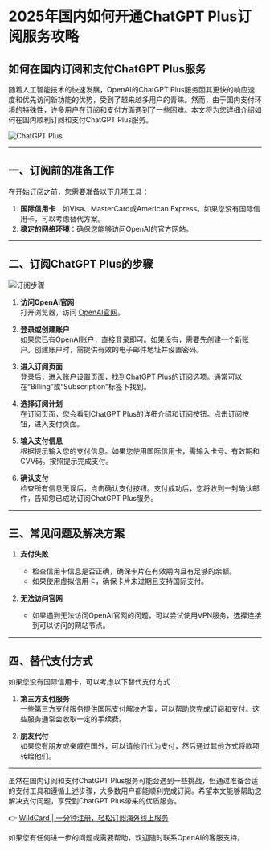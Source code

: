 # 2025年国内如何开通ChatGPT Plus订阅服务攻略

## 如何在国内订阅和支付ChatGPT Plus服务

随着人工智能技术的快速发展，OpenAI的ChatGPT Plus服务因其更快的响应速度和优先访问新功能的优势，受到了越来越多用户的青睐。然而，由于国内支付环境的特殊性，许多用户在订阅和支付方面遇到了一些困难。本文将为您详细介绍如何在国内顺利订阅和支付ChatGPT Plus服务。

![ChatGPT Plus](https://i0.hdslb.com/bfs/article/f569747365d098a4fb6192e69971ae4e518656477.jpg@1192w)

---

## 一、订阅前的准备工作

在开始订阅之前，您需要准备以下几项工具：

1. **国际信用卡**：如Visa、MasterCard或American Express。如果您没有国际信用卡，可以考虑替代方案。
2. **稳定的网络环境**：确保您能够访问OpenAI的官方网站。

---

## 二、订阅ChatGPT Plus的步骤

![订阅步骤](https://i0.hdslb.com/bfs/article/1812dd00b12804efb03a12efce41be8a518656477.jpg@1192w)

1. **访问OpenAI官网**  
   打开浏览器，访问 [OpenAI官网](https://www.openai.com)。

2. **登录或创建账户**  
   如果您已有OpenAI账户，直接登录即可。如果没有，需要先创建一个新账户。创建账户时，需提供有效的电子邮件地址并设置密码。

3. **进入订阅页面**  
   登录后，进入账户设置页面，找到ChatGPT Plus的订阅选项。通常可以在“Billing”或“Subscription”标签下找到。

4. **选择订阅计划**  
   在订阅页面，您会看到ChatGPT Plus的详细介绍和订阅按钮。点击订阅按钮，进入支付页面。

5. **输入支付信息**  
   根据提示输入您的支付信息。如果您使用国际信用卡，需输入卡号、有效期和CVV码。按照提示完成支付。

6. **确认支付**  
   检查所有信息无误后，点击确认支付按钮。支付成功后，您将收到一封确认邮件，告知您已成功订阅ChatGPT Plus服务。

---

## 三、常见问题及解决方案

1. **支付失败**  
   - 检查信用卡信息是否正确，确保卡片在有效期内且有足够的余额。  
   - 如果使用虚拟信用卡，确保卡片未过期且支持国际支付。

2. **无法访问官网**  
   - 如果遇到无法访问OpenAI官网的问题，可以尝试使用VPN服务，选择连接到可以访问的网站节点。

---

## 四、替代支付方式

如果您没有国际信用卡，可以考虑以下替代支付方式：

1. **第三方支付服务**  
   一些第三方支付服务提供国际支付解决方案，可以帮助您完成订阅和支付。这些服务通常会收取一定的手续费。

2. **朋友代付**  
   如果您有朋友或亲戚在国外，可以请他们代为支付，然后通过其他方式将款项转给他们。

---

虽然在国内订阅和支付ChatGPT Plus服务可能会遇到一些挑战，但通过准备合适的支付工具和遵循上述步骤，大多数用户都能顺利完成订阅。希望本文能够帮助您解决支付问题，享受到ChatGPT Plus带来的优质服务。

👉 [WildCard | 一分钟注册，轻松订阅海外线上服务](https://bit.ly/bewildcard)

如果您有任何进一步的问题或需要帮助，欢迎随时联系OpenAI的客服支持。
